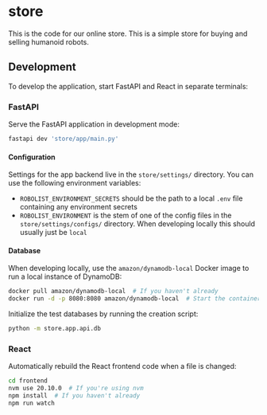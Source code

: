 # store

This is the code for our online store. This is a simple store for buying and selling humanoid robots.

## Development

To develop the application, start FastAPI and React in separate terminals:

### FastAPI

Serve the FastAPI application in development mode:

```bash
fastapi dev 'store/app/main.py'
```

#### Configuration

Settings for the app backend live in the `store/settings/` directory. You can use the following environment variables:

- `ROBOLIST_ENVIRONMENT_SECRETS` should be the path to a local `.env` file containing any environment secrets
- `ROBOLIST_ENVIRONMENT` is the stem of one of the config files in the `store/settings/configs/` directory. When developing locally this should usually just be `local`

#### Database

When developing locally, use the `amazon/dynamodb-local` Docker image to run a local instance of DynamoDB:

```bash
docker pull amazon/dynamodb-local  # If you haven't already
docker run -d -p 8080:8080 amazon/dynamodb-local  # Start the container in the background
```

Initialize the test databases by running the creation script:

```bash
python -m store.app.api.db
```

### React

Automatically rebuild the React frontend code when a file is changed:

```bash
cd frontend
nvm use 20.10.0  # If you're using nvm
npm install  # If you haven't already
npm run watch
```
